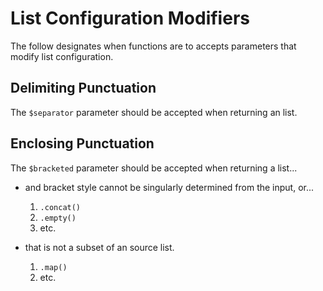 # List Configuration Modifiers

The follow designates when functions are to accepts parameters that modify list configuration.

## Delimiting Punctuation

The `$separator` parameter should be accepted when returning an list.

## Enclosing Punctuation

The `$bracketed` parameter should be accepted when returning a list...

  * and bracket style cannot be singularly determined from the input, or...

    1. `.concat()`
    2. `.empty()`
    3. etc.

  * that is not a subset of an source list.

    1. `.map()`
    2. etc.
